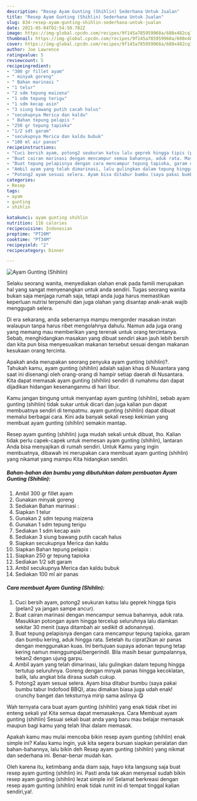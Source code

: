 ```yaml
---
description: "Resep Ayam Gunting (Shihlin) Sederhana Untuk Jualan"
title: "Resep Ayam Gunting (Shihlin) Sederhana Untuk Jualan"
slug: 834-resep-ayam-gunting-shihlin-sederhana-untuk-jualan
date: 2021-05-04T02:54:50.782Z
image: https://img-global.cpcdn.com/recipes/9f145a785959968a/680x482cq70/ayam-gunting-shihlin-foto-resep-utama.jpg
thumbnail: https://img-global.cpcdn.com/recipes/9f145a785959968a/680x482cq70/ayam-gunting-shihlin-foto-resep-utama.jpg
cover: https://img-global.cpcdn.com/recipes/9f145a785959968a/680x482cq70/ayam-gunting-shihlin-foto-resep-utama.jpg
author: Joe Lawrence
ratingvalue: 5
reviewcount: 5
recipeingredient:
- "300 gr fillet ayam"
- " minyak goreng"
- " Bahan marinasi "
- "1 telur"
- "2 sdm tepung maizena"
- "1 sdm tepung terigu"
- "1 sdm kecap asin"
- "3 siung bawang putih cacah halus"
- "secukupnya Merica dan kaldu"
- " Bahan tepung pelapis "
- "250 gr tepung tapioka"
- "1/2 sdt garam"
- "secukupnya Merica dan kaldu bubuk"
- "100 ml air panas"
recipeinstructions:
- "Cuci bersih ayam, potong2 seukuran katsu lalu geprek hingga tipis (pelan2 ya jangan sampe ancur)."
- "Buat cairan marinasi dengan mencampur semua bahannya, aduk rata. Masukkan potongan ayam hingga tercelup seluruhnya lalu diamkan sekitar 30 menit (saya ditambah air sedikit di adonannya)."
- "Buat tepung pelapisnya dengan cara mencampur tepung tapioka, garam dan bumbu kering, aduk hingga rata. Setelah itu ciprat2kan air panas dengan menggunakan kuas. Ini bertujuan supaya adonan tepung tetap kering namun menggumpal/bergerindil. Bila masih besar gumpalannya, tekan2 dengan ujung garpu."
- "Ambil ayam yang telah dimarinasi, lalu gulingkan dalam tepung hingga tertutup seluruhnya. Goreng dengan minyak panas hingga kecoklatan, balik, lalu angkat bila dirasa sudah cukup."
- "Potong2 ayam sesuai selera. Ayam bisa ditabur bumbu (saya pakai bumbu tabur Indofood BBQ), atau dimakan biasa juga udah enak! crunchy banget dan teksturnya mirip sama aslinya 😋"
categories:
- Resep
tags:
- ayam
- gunting
- shihlin

katakunci: ayam gunting shihlin 
nutrition: 116 calories
recipecuisine: Indonesian
preptime: "PT20M"
cooktime: "PT34M"
recipeyield: "2"
recipecategory: Dinner

---
```



![Ayam Gunting (Shihlin)](https://img-global.cpcdn.com/recipes/9f145a785959968a/680x482cq70/ayam-gunting-shihlin-foto-resep-utama.jpg)

Selaku seorang wanita, menyediakan olahan enak pada famili merupakan hal yang sangat menyenangkan untuk anda sendiri. Tugas seorang  wanita bukan saja menjaga rumah saja, tetapi anda juga harus memastikan keperluan nutrisi terpenuhi dan juga olahan yang disantap anak-anak wajib menggugah selera.

Di era  sekarang, anda sebenarnya mampu mengorder masakan instan walaupun tanpa harus ribet mengolahnya dahulu. Namun ada juga orang yang memang mau memberikan yang terenak untuk orang tercintanya. Sebab, menghidangkan masakan yang dibuat sendiri akan jauh lebih bersih dan kita pun bisa menyesuaikan makanan tersebut sesuai dengan makanan kesukaan orang tercinta. 



Apakah anda merupakan seorang penyuka ayam gunting (shihlin)?. Tahukah kamu, ayam gunting (shihlin) adalah sajian khas di Nusantara yang saat ini disenangi oleh orang-orang di hampir setiap daerah di Nusantara. Kita dapat memasak ayam gunting (shihlin) sendiri di rumahmu dan dapat dijadikan hidangan kesenanganmu di hari libur.

Kamu jangan bingung untuk menyantap ayam gunting (shihlin), sebab ayam gunting (shihlin) tidak sukar untuk dicari dan juga kalian pun dapat membuatnya sendiri di tempatmu. ayam gunting (shihlin) dapat dibuat memalui berbagai cara. Kini ada banyak sekali resep kekinian yang membuat ayam gunting (shihlin) semakin mantap.

Resep ayam gunting (shihlin) juga mudah sekali untuk dibuat, lho. Kalian tidak perlu capek-capek untuk memesan ayam gunting (shihlin), lantaran Anda bisa menyajikan di rumah sendiri. Untuk Kamu yang ingin membuatnya, dibawah ini merupakan cara membuat ayam gunting (shihlin) yang nikamat yang mampu Kita hidangkan sendiri.

<!--inarticleads1-->

##### Bahan-bahan dan bumbu yang dibutuhkan dalam pembuatan Ayam Gunting (Shihlin):

1. Ambil 300 gr fillet ayam
1. Gunakan  minyak goreng
1. Sediakan  Bahan marinasi :
1. Siapkan 1 telur
1. Gunakan 2 sdm tepung maizena
1. Gunakan 1 sdm tepung terigu
1. Sediakan 1 sdm kecap asin
1. Sediakan 3 siung bawang putih cacah halus
1. Siapkan secukupnya Merica dan kaldu
1. Siapkan  Bahan tepung pelapis :
1. Siapkan 250 gr tepung tapioka
1. Sediakan 1/2 sdt garam
1. Ambil secukupnya Merica dan kaldu bubuk
1. Sediakan 100 ml air panas




<!--inarticleads2-->

##### Cara membuat Ayam Gunting (Shihlin):

1. Cuci bersih ayam, potong2 seukuran katsu lalu geprek hingga tipis (pelan2 ya jangan sampe ancur).
1. Buat cairan marinasi dengan mencampur semua bahannya, aduk rata. Masukkan potongan ayam hingga tercelup seluruhnya lalu diamkan sekitar 30 menit (saya ditambah air sedikit di adonannya).
1. Buat tepung pelapisnya dengan cara mencampur tepung tapioka, garam dan bumbu kering, aduk hingga rata. Setelah itu ciprat2kan air panas dengan menggunakan kuas. Ini bertujuan supaya adonan tepung tetap kering namun menggumpal/bergerindil. Bila masih besar gumpalannya, tekan2 dengan ujung garpu.
1. Ambil ayam yang telah dimarinasi, lalu gulingkan dalam tepung hingga tertutup seluruhnya. Goreng dengan minyak panas hingga kecoklatan, balik, lalu angkat bila dirasa sudah cukup.
1. Potong2 ayam sesuai selera. Ayam bisa ditabur bumbu (saya pakai bumbu tabur Indofood BBQ), atau dimakan biasa juga udah enak! crunchy banget dan teksturnya mirip sama aslinya 😋




Wah ternyata cara buat ayam gunting (shihlin) yang enak tidak ribet ini enteng sekali ya! Kita semua dapat memasaknya. Cara Membuat ayam gunting (shihlin) Sesuai sekali buat anda yang baru mau belajar memasak maupun bagi kamu yang telah lihai dalam memasak.

Apakah kamu mau mulai mencoba bikin resep ayam gunting (shihlin) enak simple ini? Kalau kamu ingin, yuk kita segera buruan siapkan peralatan dan bahan-bahannya, lalu bikin deh Resep ayam gunting (shihlin) yang nikmat dan sederhana ini. Benar-benar mudah kan. 

Oleh karena itu, ketimbang anda diam saja, hayo kita langsung saja buat resep ayam gunting (shihlin) ini. Pasti anda tak akan menyesal sudah bikin resep ayam gunting (shihlin) lezat simple ini! Selamat berkreasi dengan resep ayam gunting (shihlin) enak tidak rumit ini di tempat tinggal kalian sendiri,ya!.

